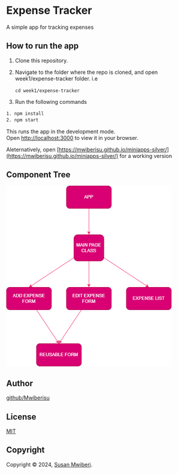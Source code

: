 # Expense Tracker

A simple app for tracking expenses

## How to run the app

1. Clone this repository.
2. Navigate to the folder where the repo is cloned, and open week1/expense-tracker folder. i.e

   `cd week1/expense-tracker`

3. Run the following commands

```bash
1. npm install
2. npm start
```

This runs the app in the development mode.\
Open [http://localhost:3000](http://localhost:3000) to view it in your browser.

Aleternatively, open [https://mwiberisu.github.io/miniapps-silver/](https://mwiberisu.github.io/miniapps-silver/) for a working version

## Component Tree

![component tree](components.png)

## Author

[github/Mwiberisu](https://github.com/Mwiberisu)

## License

[MIT](https://choosealicense.com/licenses/mit/)

## Copyright

Copyright © 2024, [Susan Mwiberi](https://github.com/Mwiberisu).
